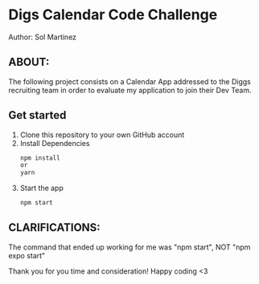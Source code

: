 # Digs Calendar Code Challenge
Author: Sol Martinez

## ABOUT:
The following project consists on a Calendar App addressed to the Diggs recruiting team in order to evaluate my application to join their Dev Team.

## Get started

1. Clone this repository to your own GitHub account
2. Install Dependencies
   ```bash
   npm install
   or
   yarn
   ```
3. Start the app
   ```bash
   npm start
   ```

## CLARIFICATIONS:
The command that ended up working for me was "npm start", NOT "npm expo start"

Thank you for you time and consideration! Happy coding <3